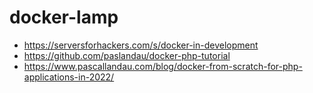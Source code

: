 # docker-lamp


- https://serversforhackers.com/s/docker-in-development
- https://github.com/paslandau/docker-php-tutorial
- https://www.pascallandau.com/blog/docker-from-scratch-for-php-applications-in-2022/


